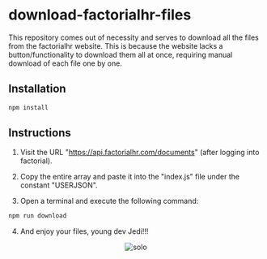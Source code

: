 # download-factorialhr-files

This repository comes out of necessity and serves to download all the files from the factorialhr website. This is because the website lacks a button/functionality to download them all at once, requiring manual download of each file one by one.

## Installation

```bash
npm install
```

## Instructions

1. Visit the URL "https://api.factorialhr.com/documents" (after logging into factorial).

2. Copy the entire array and paste it into the "index.js" file under the constant "USERJSON".

3. Open a terminal and execute the following command:

```bash
npm run download
```

4. And enjoy your files, young dev Jedi!!!

<p align="center">
  <img src="https://media.giphy.com/media/v1.Y2lkPTc5MGI3NjExMHQwZ3k2bmQxYjdocGdkcDQ4bWkzMWljbHl0Y3ZyOWhrdXlxaW5qOCZlcD12MV9pbnRlcm5hbF9naWZfYnlfaWQmY3Q9Zw/3ornjSL2sBcPflIDiU/giphy.gif" alt="solo" />
</p>

